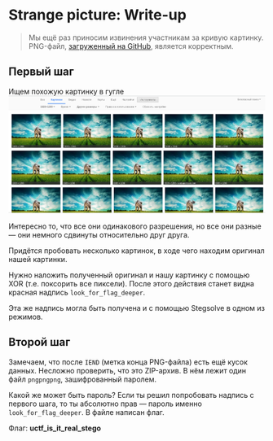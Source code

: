 # Strange picture: Write-up

> Мы ещё раз приносим извинения участникам за кривую картинку. PNG-файл,
> [загруженный на GitHub](picture.png),
> является корректным.

## Первый шаг

Ищем похожую картинку в гугле
![Результаты поиска](google.png)

Интересно то, что все они одинакового разрешения, но все они разные — они немного
сдвинуты относительно друг друга.

Придётся пробовать несколько картинок, в ходе чего находим оригинал нашей картинки.

Нужно наложить полученный оригинал и нашу картинку с помощью XOR (т.е. поксорить
все пиксели). После этого действия станет видна красная надпись `look_for_flag_deeper`.

Эта же надпись могла быть получена и с помощью Stegsolve в одном из режимов.

## Второй шаг

Замечаем, что после `IEND` (метка конца PNG-файла) есть ещё кусок данных.
Несложно проверить, что это ZIP-архив. В нём лежит один файл `pngpngpng`,
зашифрованный паролем.

Какой же может быть пароль? Если ты решил попробовать надпись с первого шага,
то ты абсолютно прав — пароль именно `look_for_flag_deeper`. В файле написан флаг.

Флаг: **uctf_is_it_real_stego**

